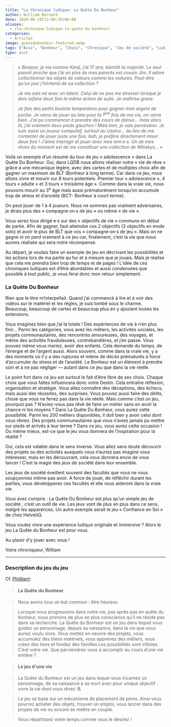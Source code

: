 ```yaml
---
title: "La Chronique ludique: La Quête Du Bonheur"
author: William Bernard
date: 2020-06-10T12:08:35+00:00
aliases:
  - /la-chronique-ludique-la-quete-du-bonheur/
categories:
  - Articles
image: quetedubonheur-featured.webp
tags: ["Avis", "Bonheur", "Choix", "Chronique", "Jeu de société", "Ludique", "Quête", "Vie"]
type: post
---
```


> _« Bonjour, je me nomme Kenji, j’ai 17 ans, bientôt la majorité. Le seul parent proche que j’ai en plus de mes parents est cousin Jim. Il adore collectionner les objets de valeurs comme les voitures. Peut-être qu’un jour j’hériterai de sa collection ?_
>
> _Je me sais né avec un talent. Celui de ne pas me stresser lorsque je dois refaire deux fois la même action de suite. Je maîtrise grave._

> _Je fais des petits boulots temporaires pour gagner mon argent de poche. Je viens de jouer au loto pour la 1_<sup><em>ère</em></sup> _fois de ma vie, on verra bien. J’ai pu commencer à prendre des cours de danse… mais alors là, j’ai vraiment deux pieds gauches ! Mais bon, je vais persévérer. Je suis aussi un joueur compulsif, surtout au casino… au lieu de me contenter de jouer juste une fois, bah, je préfère directement miser deux fois ! J’aime interagir et jouer avec mes ami·e·s. Un de mes rêves du moment est de me constituer une collection de Whiskys… »_

Voilà un exemple d’un résumé du tour de jeu « adolescence » dans La Quête Du Bonheur. Oui, dans LQDB nous allons réaliser notre « vie de rêve » grâce à une mécanique légère, avec des cartes et de multiples choix afin de gagner un maximum de BLT (Bonheur à long terme). Car dans ce jeu, nous allons vivre et mourir sur 8 tours potentiels. Premier tour « adolescence », 4 tours « adulte » et 3 tours « troisième âge ». Comme dans la vraie vie, nous pouvons mourir au 3<sup>e</sup> âge mais aussi prématurément lorsqu’on accumule trop de stress et d’anxiété (BCT- Bonheur à court terme). 

On peut jouer de 1 à 4 joueurs. Nous ne sommes pas vraiment adversaires, je dirais plus des « compagne·on·s de jeu » ou même « de vie ».


Vous serez tous dirigé·e·s sur des « objectifs de vie » communs en début de partie. Afin de gagner, faut atteindre ces 2 objectifs (3 objectifs en mode solo) et avoir le plus de BLT que vos « compagne·on·s de jeu ». Mais on ne gagne ni on perd vraiment à ce jeu car, finalement, c’est la vie que nous aurons réalisée qui sera notre récompense.   


Au départ, je voulais faire un exemple de jeu en décrivant les possibilités et les actions lors de ma partie au fur et à mesure que je jouais. Mais je réalise que cela me prendra bien trop de temps et de pages ! L’idée de ces chroniques ludiques est d’être abordables et aussi condensées que possible à tout public, je vous ferai donc mon retour simplement. 




### La Quête Du Bonheur

Rien que le titre m’interpellait. Quand j’ai commencé à lire et à voir des vidéos sur le matériel et les règles, je suis tombé sous le charme. Beaucoup, beaucoup de cartes et beaucoup plus en y ajoutant toutes les extensions.&nbsp;

Vous imaginez bien que j’ai la totale ! Des expériences de vie à n’en plus finir… Parmi les catégories, vous avez les métiers, les activités sociales, les projets communautaires, des rencontres amoureuses, des voyages, et même des activités frauduleuses, contrebandières, et j’en passe. Vous pouvez même vous mariez, avoir des enfants. Cela demande du temps, de l’énergie et de l’argent aussi. Alors souvent, comme dans la vraie vie, y a des moments où il y a des ruptures et même de décès prématurés à force d’accumuler du stress et de l’anxiété. Le Bonheur est un élément à prendre soin et à ne pas négliger — autant dans ce jeu que dans la vie réelle. 

Le point fort dans ce jeu est surtout le fait d’être libre de ses choix. Chaque choix que vous faîtes influencera donc votre Destin. Cela entraîne réflexion, organisation et stratégie. Vous allez connaître des déceptions, des échecs, mais aussi des réussites, des surprises. Vous pouvez aussi faire des délits, chose que vous ne feriez pas dans la vie réelle. Mais comme c’est un jeu, pourquoi pas ? N’aviez-vous pas rêvé de faire un métier sans en avoir la chance ni les moyens ? Dans La Quête Du Bonheur, vous aurez cette possibilité. Parmi les 200 métiers disponibles, il doit bien y avoir celui dont vous rêviez. Des projets communautaires que vous n’aviez jamais pu mettre sur pieds et arrivés à leur terme ? Dans ce jeu, vous aurez cette occasion ! Ou même mieux, est-ce que le jeu vous donnera de l’inspiration pour la réalité ?   


Oui, cela est valable dans le sens inverse. Vous allez sans doute découvrir des projets ou des activités auxquels vous n’auriez pas imaginé vous intéresser, mais en les découvrant, cela vous donnera envie de vous lancer ! C’est la magie des jeux de société dans leur ensemble.

Les jeux de société éveillent souvent des facultés que vous ne vous soupçonniez même pas avoir. A force de jouer, de réfléchir durant les parties, vous développerez ces facultés et elle vous aideront dans la vraie vie.   


Vous avez compris : La Quête Du Bonheur est plus qu’un simple jeu de société ; c’est un outil de vie. Les jeux vont de plus en plus dans ce sens, malgré les apparences. Un autre exemple serait le jeu « Confiance en Soi » de chez HelvetiQ.       


Vous voulez vivre une expérience ludique originale et immersive ? Alors le jeu La Quête du Bonheur est pour vous.   


Au plaisir d'y jouer avec vous !

Votre chroniqueur, William  
  
***

### Description du jeu du jeu

Cf. [Philibert](https://www.philibertnet.com/fr/super-meeple/76794-la-quete-du-bonheur-3665361016540.html):

> #### La Quête du Bonheur

> Nous avons tous un but commun : être heureux.

> Lorsque nous progressons dans notre vie, pas après pas en quête du bonheur, nous prenons de plus en plus conscience qu’il ne réside pas dans sa recherche. La Quête du Bonheur est un jeu dans lequel vous guidez un personnage, depuis sa naissance, dans la vie que vous auriez voulu vivre. Vous mettez en oeuvre des projets, vous accumulez des biens matériels, vous apprenez des métiers, vous créez des liens et fondez des familles.Les possibilités sont infinies. C’est votre vie. Que parviendrez-vous à accomplir au cours d’une vie entière ?

> #### Le jeu d'une vie

> La Quête du Bonheur est un jeu dans lequel vous incarnez un personnage, de sa naissance à sa mort avec pour unique objectif : vivre la vie dont vous rêvez !&

> Le jeu se base sur un mécanisme de placement de pions. Ainsi vous pourrez acheter des objets, trouver un emploi, vous lancer dans des projets de vie ou encore se mettre en couple.

> Vous répartissez votre temps comme vous le désirez !